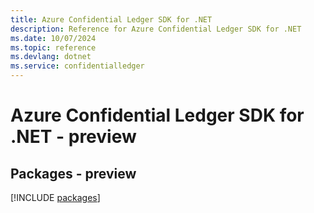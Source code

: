 ```yaml
---
title: Azure Confidential Ledger SDK for .NET
description: Reference for Azure Confidential Ledger SDK for .NET
ms.date: 10/07/2024
ms.topic: reference
ms.devlang: dotnet
ms.service: confidentialledger
---
```

# Azure Confidential Ledger SDK for .NET - preview
## Packages - preview
[!INCLUDE [packages](confidential-ledger-index.md)]